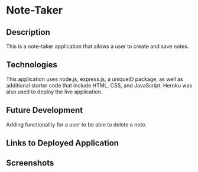 # Note-Taker

## Description

This is a note-taker application that allows a user to create and save notes. 

## Technologies

This application uses node.js, express.js, a uniqueID package, as well as additional starter code that include HTML, CSS, and JavaScript. Heroku was also used to deploy the live application.

## Future Development

Adding functionality for a user to be able to delete a note. 

## Links to Deployed Application

## Screenshots